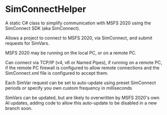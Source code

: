 # SimConnectHelper

A static C# class to simplify communication with MSFS 2020 using the SimConnect SDK (aka SimConnect).

Allows a project to connect to MSFS 2020, via SimConnect, and submit requests for SimVars.

MSFS 2020 may be running on the local PC, or on a remote PC.

Can connect via TCP/IP (v4, v6 or Named Pipes), if running on a remote PC, if the remote PC firewall is configured to allow remote connections and the SimConnect.xml file is configured to accept them.

Each SimVar request can be set to auto-update using preset SimConnect periods or specify you own custom frequency in milliseconds

SimVars can be updated, but are likely to overwritten by MSFS 2020's own AI updates, adding code to allow this auto-update to be disabled in a new branch soon.

